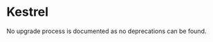 <!-- NOTE: THIS FILE IS AUTOGENERATED. DO NOT EDIT BY HAND. -->
<!-- see templates/registry/markdown/attribute_namespace.md.j2 -->

# Kestrel

No upgrade process is documented as no deprecations can be found.




